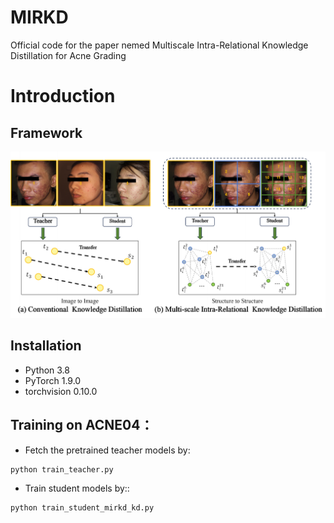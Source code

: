 # MIRKD
Official code for the paper nemed Multiscale Intra-Relational Knowledge Distillation for Acne Grading

# Introduction
## Framework
![Framework](./picture/comparison.jpg)
## Installation

- Python 3.8  
- PyTorch 1.9.0  
- torchvision 0.10.0

## Training on ACNE04：
- Fetch the pretrained teacher models by:
```
python train_teacher.py
```
- Train student models by::
```
python train_student_mirkd_kd.py
```
